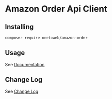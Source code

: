 # Amazon Order Api Client

## Installing

```bash
composer require onetoweb/amazon-order
```

## Usage

See [Documentation](docs/index.rst)

## Change Log

See [Change Log](CHANGELOG.md)